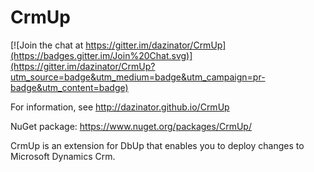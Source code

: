 CrmUp
=====

[![Join the chat at https://gitter.im/dazinator/CrmUp](https://badges.gitter.im/Join%20Chat.svg)](https://gitter.im/dazinator/CrmUp?utm_source=badge&utm_medium=badge&utm_campaign=pr-badge&utm_content=badge)

For information, see http://dazinator.github.io/CrmUp

NuGet package: https://www.nuget.org/packages/CrmUp/

CrmUp is an extension for DbUp that enables you to deploy changes to Microsoft Dynamics Crm.
